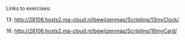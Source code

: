 Links to exercises:

13: http://28106.hosts2.ma-cloud.nl/bewijzenmap/Scripting/13myClock/

16: http://28106.hosts2.ma-cloud.nl/bewijzenmap/Scripting/16myCard/
